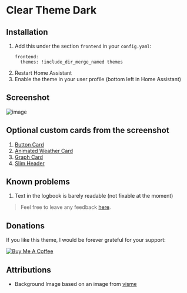 # Clear Theme Dark

## Installation

1. Add this under the section `frontend` in your `config.yaml`:
    ```
    frontend:
      themes: !include_dir_merge_named themes
    ```
2. Restart Home Assistant
3. Enable the theme in your user profile (bottom left in Home Assistant)
 
## Screenshot
![image](https://user-images.githubusercontent.com/12081369/68703769-8b119600-058b-11ea-9cf3-2aa01482e92f.png)

## Optional custom cards from the screenshot
1. [Button Card](https://github.com/rodrigofragadf/lovelace-cards/tree/master/tiles-card)
2. [Animated Weather Card](https://github.com/bramkragten/custom-ui/tree/master/weather-card)
3. [Graph Card](https://github.com/kalkih/mini-graph-card)
4. [Slim Header](https://github.com/maykar/compact-custom-header/)

## Known problems
1. Text in the logbook is barely readable (not fixable at the moment)

> Feel free to leave any feedback [here](https://github.com/naofireblade/clear-theme/issues).

## Donations
If you like this theme, I would be forever grateful for your support:

<a href="https://www.buymeacoffee.com/2D1nUuK36" target="_blank"><img src="https://bmc-cdn.nyc3.digitaloceanspaces.com/BMC-button-images/custom_images/orange_img.png" alt="Buy Me A Coffee"></a>

## Attributions
- Background Image based on an image from [visme](https://visme.co/blog/simple-backgrounds/)